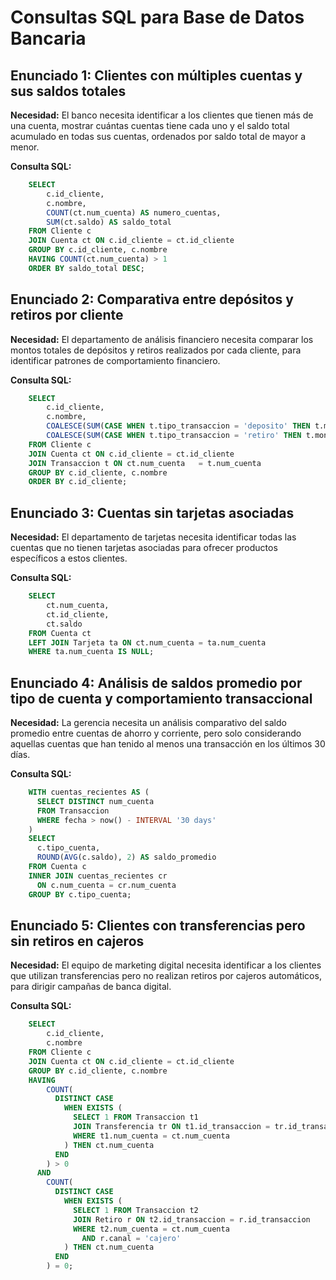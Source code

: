 # Consultas SQL para Base de Datos Bancaria

## Enunciado 1: Clientes con múltiples cuentas y sus saldos totales

**Necesidad:** El banco necesita identificar a los clientes que tienen más de una cuenta, mostrar cuántas cuentas tiene cada uno y el saldo total acumulado en todas sus cuentas, ordenados por saldo total de mayor a menor.

**Consulta SQL:**
```sql
    SELECT 
        c.id_cliente,
        c.nombre,
        COUNT(ct.num_cuenta) AS numero_cuentas,
        SUM(ct.saldo) AS saldo_total
    FROM Cliente c
    JOIN Cuenta ct ON c.id_cliente = ct.id_cliente
    GROUP BY c.id_cliente, c.nombre
    HAVING COUNT(ct.num_cuenta) > 1
    ORDER BY saldo_total DESC;
```

## Enunciado 2: Comparativa entre depósitos y retiros por cliente

**Necesidad:** El departamento de análisis financiero necesita comparar los montos totales de depósitos y retiros realizados por cada cliente, para identificar patrones de comportamiento financiero.

**Consulta SQL:**
```sql
    SELECT
        c.id_cliente,
        c.nombre,
        COALESCE(SUM(CASE WHEN t.tipo_transaccion = 'deposito' THEN t.monto END), 0) AS total_depositos,
        COALESCE(SUM(CASE WHEN t.tipo_transaccion = 'retiro' THEN t.monto END), 0) AS total_retiros
    FROM Cliente c
    JOIN Cuenta ct ON c.id_cliente = ct.id_cliente
    JOIN Transaccion t ON ct.num_cuenta   = t.num_cuenta
    GROUP BY c.id_cliente, c.nombre
    ORDER BY c.id_cliente;
```

## Enunciado 3: Cuentas sin tarjetas asociadas

**Necesidad:** El departamento de tarjetas necesita identificar todas las cuentas que no tienen tarjetas asociadas para ofrecer productos específicos a estos clientes.

**Consulta SQL:**
```sql
    SELECT
        ct.num_cuenta,
        ct.id_cliente,
        ct.saldo
    FROM Cuenta ct
    LEFT JOIN Tarjeta ta ON ct.num_cuenta = ta.num_cuenta
    WHERE ta.num_cuenta IS NULL;
```

## Enunciado 4: Análisis de saldos promedio por tipo de cuenta y comportamiento transaccional

**Necesidad:** La gerencia necesita un análisis comparativo del saldo promedio entre cuentas de ahorro y corriente, pero solo considerando aquellas cuentas que han tenido al menos una transacción en los últimos 30 días.

**Consulta SQL:**
```sql
    WITH cuentas_recientes AS (
      SELECT DISTINCT num_cuenta
      FROM Transaccion
      WHERE fecha > now() - INTERVAL '30 days'
    )
    SELECT
      c.tipo_cuenta,
      ROUND(AVG(c.saldo), 2) AS saldo_promedio
    FROM Cuenta c
    INNER JOIN cuentas_recientes cr
      ON c.num_cuenta = cr.num_cuenta
    GROUP BY c.tipo_cuenta;
```

## Enunciado 5: Clientes con transferencias pero sin retiros en cajeros

**Necesidad:** El equipo de marketing digital necesita identificar a los clientes que utilizan transferencias pero no realizan retiros por cajeros automáticos, para dirigir campañas de banca digital.

**Consulta SQL:**
```sql
    SELECT
        c.id_cliente,
        c.nombre
    FROM Cliente c
    JOIN Cuenta ct ON c.id_cliente = ct.id_cliente
    GROUP BY c.id_cliente, c.nombre
    HAVING 
        COUNT(
          DISTINCT CASE 
            WHEN EXISTS (
              SELECT 1 FROM Transaccion t1
              JOIN Transferencia tr ON t1.id_transaccion = tr.id_transaccion
              WHERE t1.num_cuenta = ct.num_cuenta
            ) THEN ct.num_cuenta
          END
        ) > 0
      AND 
        COUNT(
          DISTINCT CASE 
            WHEN EXISTS (
              SELECT 1 FROM Transaccion t2
              JOIN Retiro r ON t2.id_transaccion = r.id_transaccion
              WHERE t2.num_cuenta = ct.num_cuenta
                AND r.canal = 'cajero'
            ) THEN ct.num_cuenta
          END
        ) = 0;
```